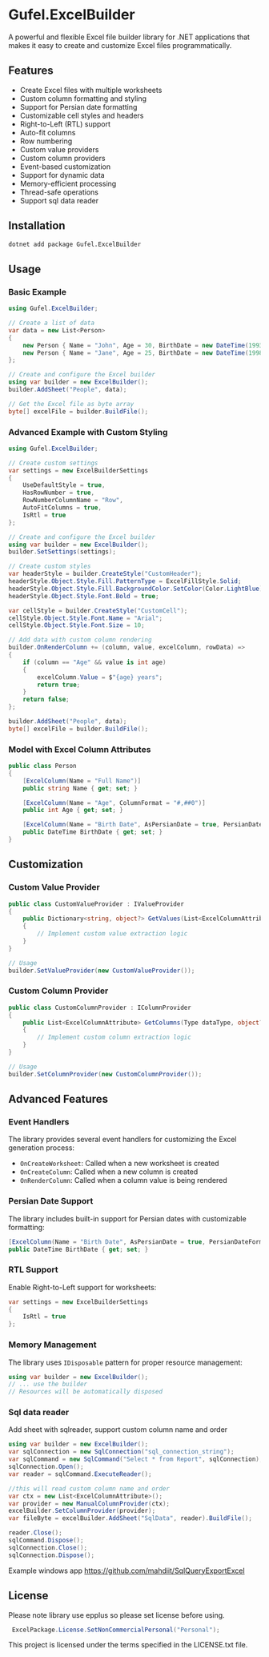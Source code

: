 # Gufel.ExcelBuilder

A powerful and flexible Excel file builder library for .NET applications that makes it easy to create and customize Excel files programmatically.

## Features

- Create Excel files with multiple worksheets
- Custom column formatting and styling
- Support for Persian date formatting
- Customizable cell styles and headers
- Right-to-Left (RTL) support
- Auto-fit columns
- Row numbering
- Custom value providers
- Custom column providers
- Event-based customization
- Support for dynamic data
- Memory-efficient processing
- Thread-safe operations
- Support sql data reader

## Installation

```bash
dotnet add package Gufel.ExcelBuilder
```

## Usage

### Basic Example

```csharp
using Gufel.ExcelBuilder;

// Create a list of data
var data = new List<Person>
{
    new Person { Name = "John", Age = 30, BirthDate = new DateTime(1993, 1, 1) },
    new Person { Name = "Jane", Age = 25, BirthDate = new DateTime(1998, 5, 15) }
};

// Create and configure the Excel builder
using var builder = new ExcelBuilder();
builder.AddSheet("People", data);

// Get the Excel file as byte array
byte[] excelFile = builder.BuildFile();
```

### Advanced Example with Custom Styling

```csharp
using Gufel.ExcelBuilder;

// Create custom settings
var settings = new ExcelBuilderSettings
{
    UseDefaultStyle = true,    
    HasRowNumber = true,
    RowNumberColumnName = "Row",
    AutoFitColumns = true,
    IsRtl = true
};

// Create and configure the Excel builder
using var builder = new ExcelBuilder();
builder.SetSettings(settings);

// Create custom styles
var headerStyle = builder.CreateStyle("CustomHeader");
headerStyle.Object.Style.Fill.PatternType = ExcelFillStyle.Solid;
headerStyle.Object.Style.Fill.BackgroundColor.SetColor(Color.LightBlue);
headerStyle.Object.Style.Font.Bold = true;

var cellStyle = builder.CreateStyle("CustomCell");
cellStyle.Object.Style.Font.Name = "Arial";
cellStyle.Object.Style.Font.Size = 10;

// Add data with custom column rendering
builder.OnRenderColumn += (column, value, excelColumn, rowData) =>
{
    if (column == "Age" && value is int age)
    {
        excelColumn.Value = $"{age} years";
        return true;
    }
    return false;
};

builder.AddSheet("People", data);
byte[] excelFile = builder.BuildFile();
```

### Model with Excel Column Attributes

```csharp
public class Person
{
    [ExcelColumn(Name = "Full Name")]
    public string Name { get; set; }

    [ExcelColumn(Name = "Age", ColumnFormat = "#,##0")]
    public int Age { get; set; }

    [ExcelColumn(Name = "Birth Date", AsPersianDate = true, PersianDateFormat = "$yyyy/$MM/$dd")]
    public DateTime BirthDate { get; set; }
}
```

## Customization

### Custom Value Provider

```csharp
public class CustomValueProvider : IValueProvider
{
    public Dictionary<string, object?> GetValues(List<ExcelColumnAttribute> columns, object data)
    {
        // Implement custom value extraction logic
    }
}

// Usage
builder.SetValueProvider(new CustomValueProvider());
```

### Custom Column Provider

```csharp
public class CustomColumnProvider : IColumnProvider
{
    public List<ExcelColumnAttribute> GetColumns(Type dataType, object? data)
    {
        // Implement custom column extraction logic
    }
}

// Usage
builder.SetColumnProvider(new CustomColumnProvider());
```

## Advanced Features

### Event Handlers

The library provides several event handlers for customizing the Excel generation process:

- `OnCreateWorksheet`: Called when a new worksheet is created
- `OnCreateColumn`: Called when a new column is created
- `OnRenderColumn`: Called when a column value is being rendered

### Persian Date Support

The library includes built-in support for Persian dates with customizable formatting:

```csharp
[ExcelColumn(Name = "Birth Date", AsPersianDate = true, PersianDateFormat = "$yyyy/$MM/$dd")]
public DateTime BirthDate { get; set; }
```

### RTL Support

Enable Right-to-Left support for worksheets:

```csharp
var settings = new ExcelBuilderSettings
{
    IsRtl = true
};
```

### Memory Management

The library uses `IDisposable` pattern for proper resource management:

```csharp
using var builder = new ExcelBuilder();
// ... use the builder
// Resources will be automatically disposed
```
### Sql data reader
Add sheet with sqlreader, support custom column name and order
```csharp
using var builder = new ExcelBuilder();
var sqlConnection = new SqlConnection("sql_connection_string");
var sqlCommand = new SqlCommand("Select * from Report", sqlConnection);
sqlConnection.Open();
var reader = sqlCommand.ExecuteReader();

//this will read custom column name and order
var ctx = new List<ExcelColumnAttribute>();
var provider = new ManualColumnProvider(ctx);
excelBuilder.SetColumnProvider(provider);
var fileByte = excelBuilder.AddSheet("SqlData", reader).BuildFile();

reader.Close();
sqlCommand.Dispose();
sqlConnection.Close();
sqlConnection.Dispose();
```

Example windows app
https://github.com/mahdiit/SqlQueryExportExcel

## License
Please note library use epplus so please set license before using.

```csharp
 ExcelPackage.License.SetNonCommercialPersonal("Personal");
```
This project is licensed under the terms specified in the LICENSE.txt file.
